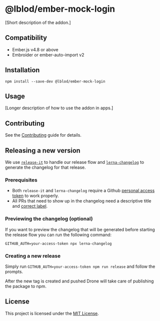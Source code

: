 # @lblod/ember-mock-login

[Short description of the addon.]

## Compatibility

- Ember.js v4.8 or above
- Embroider or ember-auto-import v2

## Installation

```
npm install --save-dev @lblod/ember-mock-login
```

## Usage

[Longer description of how to use the addon in apps.]

## Contributing

See the [Contributing](CONTRIBUTING.md) guide for details.

## Releasing a new version
We use [`release-it`](https://github.com/release-it/release-it) to handle our release flow and [`lerna-changelog`](https://github.com/lerna/lerna-changelog) to generate the changelog for that release.

### Prerequisites
- Both `release-it` and `lerna-changelog` require a Github [personal access token](https://docs.github.com/en/authentication/keeping-your-account-and-data-secure/creating-a-personal-access-token) to work properly.
- All PRs that need to show up in the changelog need a descriptive title and [correct label](https://github.com/lerna/lerna-changelog).

### Previewing the changelog (optional)
If you want to preview the changelog that will be generated before starting the release flow you can run the following command:

`GITHUB_AUTH=your-access-token npx lerna-changelog`

### Creating a new release
Simply run `GITHUB_AUTH=your-access-token npm run release` and follow the prompts.

After the new tag is created and pushed Drone will take care of publishing the package to npm.

## License

This project is licensed under the [MIT License](LICENSE.md).

